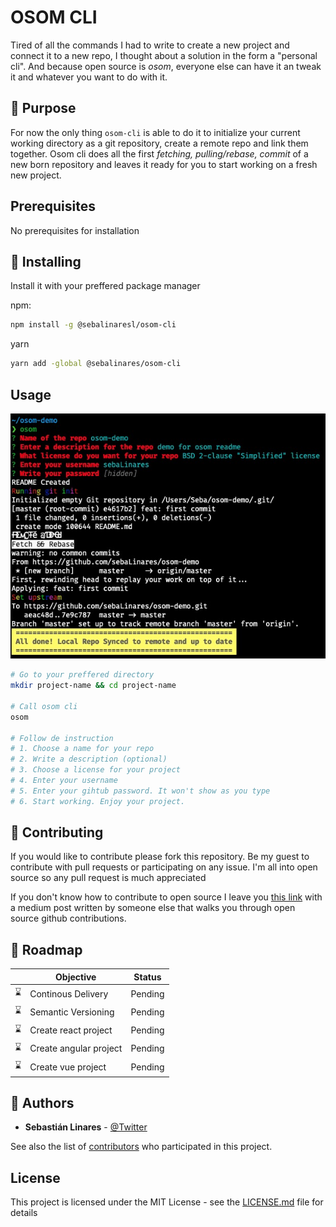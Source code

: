 # OSOM CLI

Tired of all the commands I had to write to create a new project and connect it to a new repo, I thought about a solution in the form a "personal cli". And because open source is _osom_, everyone else can have it an tweak it and whatever you want to do with it.

## :dart: Purpose

For now the only thing `osom-cli` is able to do it to initialize your current working directory as a git repository, create a remote repo and link them together. Osom cli does all the first _fetching, pulling/rebase, commit_ of a new born repository and leaves it ready for you to start working on a fresh new project.

## Prerequisites

No prerequisites for installation

## :wrench: Installing

Install it with your preffered package manager

npm:

```bash
npm install -g @sebalinaresl/osom-cli
```

yarn

```bash
yarn add -global @sebalinares/osom-cli
```

## Usage

![osom-cli](https://raw.githubusercontent.com/sebaLinares/screenshots/master/osom-cli/osom-demo.jpg)

```bash
# Go to your preffered directory
mkdir project-name && cd project-name

# Call osom cli
osom

# Follow de instruction
# 1. Choose a name for your repo
# 2. Write a description (optional)
# 3. Choose a license for your project
# 4. Enter your username
# 5. Enter your gihtub password. It won't show as you type
# 6. Start working. Enjoy your project.
```

## :open_hands: Contributing

If you would like to contribute please fork this repository.
Be my guest to contribute with pull requests or participating on any issue. I'm all into open source so any pull request is much appreciated

If you don't know how to contribute to open source I leave you [this link](https://codeburst.io/a-step-by-step-guide-to-making-your-first-github-contribution-5302260a2940) with a medium post written by someone else that walks you through open source github contributions.

## :car: Roadmap

| &nbsp;      | Objective              | Status  |
| ----------- | ---------------------- | ------- |
| :hourglass: | Continous Delivery     | Pending |
| :hourglass: | Semantic Versioning    | Pending |
| :hourglass: | Create react project   | Pending |
| :hourglass: | Create angular project | Pending |
| :hourglass: | Create vue project     | Pending |

## :eyes: Authors

- **Sebastián Linares** - [@Twitter](https://twitter.com/slinaresl)

See also the list of [contributors](https://github.com/your/project/contributors) who participated in this project.

## License

This project is licensed under the MIT License - see the [LICENSE.md](LICENSE.md) file for details
